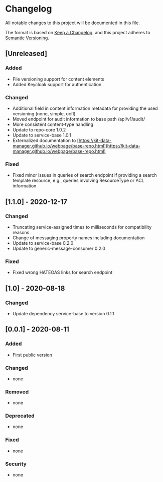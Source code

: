 # Changelog
All notable changes to this project will be documented in this file.

The format is based on [Keep a Changelog](https://keepachangelog.com/en/1.0.0/),
and this project adheres to [Semantic Versioning](https://semver.org/spec/v2.0.0.html).

## [Unreleased]
### Added
- File versioning support for content elements
- Added Keycloak support for authentication

### Changed
- Additional field in content information metadata for providing the used versioning (none, simple, ocfl)
- Moved endpoint for audit information to base path /api/v1/audit/
- More consistent content-type handling
- Update to repo-core 1.0.2
- Update to service-base 1.0.1
- Externalized documentation to [https://kit-data-manager.github.io/webpage/base-repo.html](https://kit-data-manager.github.io/webpage/base-repo.html)

### Fixed
- Fixed minor issues in queries of search endpoint if providing a search template resource, e.g., queries involving ResourceType or ACL information

## [1.1.0] - 2020-12-17
### Changed
- Truncating service-assigned times to milliseconds for compatibility reasons
- Change of messaging property names including documentation
- Update to service-base 0.2.0
- Update to generic-message-consumer 0.2.0

### Fixed
- Fixed wrong HATEOAS links for search endpoint

## [1.0] - 2020-08-18
### Changed
- Update dependency service-base to version 0.1.1

## [0.0.1] - 2020-08-11
### Added
- First public version

### Changed
- none

### Removed
- none

### Deprecated
- none

### Fixed
- none

### Security
- none
